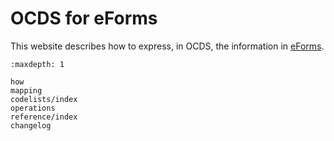 # OCDS for eForms

This website describes how to express, in OCDS, the information in [eForms](https://single-market-economy.ec.europa.eu/single-market/public-procurement/digital-procurement/eforms_en).

```{toctree}
:maxdepth: 1

how
mapping
codelists/index
operations
reference/index
changelog
```
